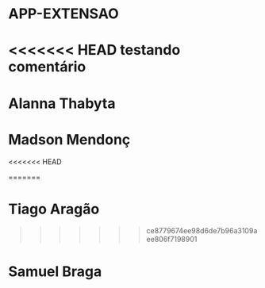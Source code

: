 # APP-EXTENSAO
<<<<<<< HEAD
testando comentário 
=======
# Alanna Thabyta
# Madson Mendonç
<<<<<<< HEAD

=======
# Tiago Aragão
>>>>>>> ce8779674ee98d6de7b96a3109aee806f7198901
# Samuel Braga
